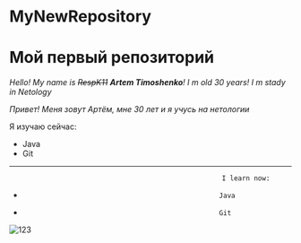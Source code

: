 # MyNewRepository
# Мой первый репозиторий
_Hello! My name is ~~RespK11~~  **Artem Timoshenko**! I m old 30 years! I m stady in Netology_

_Привет! Меня зовут Артём, мне 30 лет и я учусь на нетологии_

Я изучаю сейчас:
+ Java
+ Git

---

                                                         I learn now:

 +                                                      Java

 +                                                      Git

![123](https://github.com/Respk11/MyNewRepository/assets/139741752/2b459e8a-703e-4ee5-bc08-92805ef59693)
